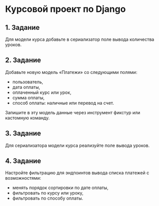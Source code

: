# Курсовой проект по Django 

## 1. Задание

Для модели курса добавьте в сериализатор поле вывода количества уроков.

## 2. Задание

Добавьте новую модель «Платежи» со следующими полями:

- пользователь,
- дата оплаты,
- оплаченный курс или урок,
- сумма оплаты,
- способ оплаты: наличные или перевод на счет.

Запишите в эту модель данные через инструмент фикстур или кастомную команду.

## 3. Задание 

Для сериализатора модели курса реализуйте поле вывода уроков.

## 4. Задание 
Настройте фильтрацию для эндпоинтов вывода списка платежей с возможностями:

- менять порядок сортировки по дате оплаты,
- фильтровать по курсу или уроку,
- фильтровать по способу оплаты.